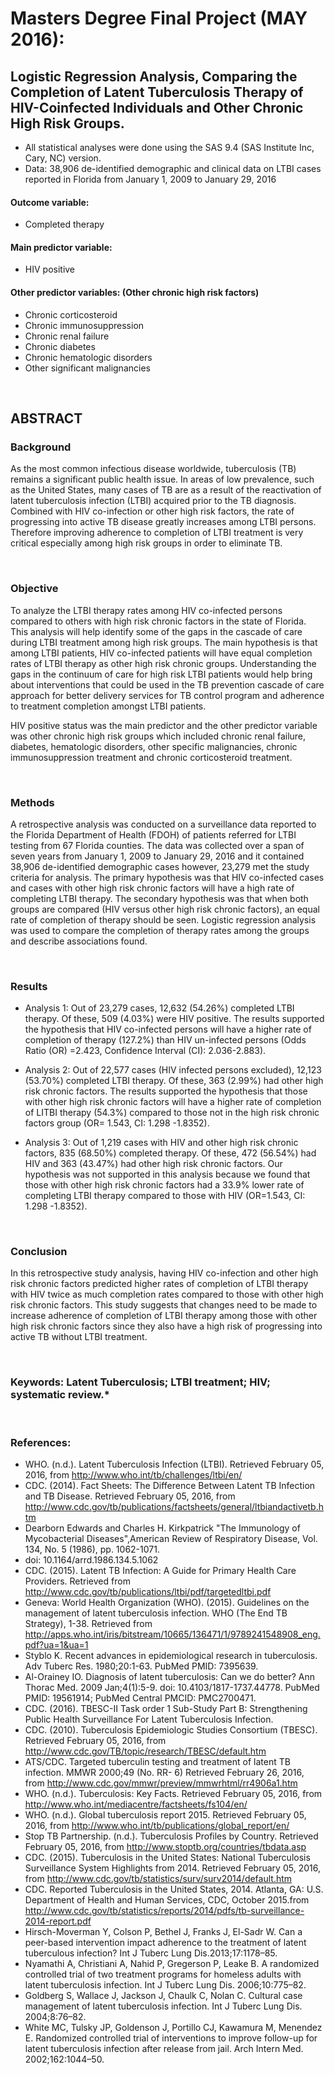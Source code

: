 # Masters Degree Final Project (MAY 2016): 
## Logistic Regression Analysis, Comparing the Completion of Latent Tuberculosis Therapy of HIV-Coinfected Individuals and Other Chronic High Risk Groups.

- All statistical analyses were done using the SAS 9.4 (SAS Institute Inc, Cary, NC) version.
- Data: 38,906 de-identified demographic and clinical data on LTBI cases reported in Florida from January 1, 2009 to January 29, 2016 

#### Outcome variable: 
- Completed therapy 
#### Main predictor variable:
- HIV positive
#### Other predictor variables: (Other chronic high risk factors)
- Chronic corticosteroid
- Chronic immunosuppression
- Chronic renal failure
- Chronic diabetes
- Chronic hematologic disorders
- Other significant malignancies
<p>&nbsp;</p>

## ABSTRACT
<div class="alert alert-block alert-info" style="margin-top: 20px">

### **Background**
As the most common infectious disease worldwide, tuberculosis (TB) remains a significant public health issue. In areas of low prevalence, such as the United States, many cases of TB are as a result of the reactivation of latent tuberculosis infection (LTBI) acquired prior to the TB diagnosis. Combined with HIV co-infection or other high risk factors, the rate of progressing into active TB disease greatly increases among LTBI persons. Therefore improving adherence to completion of LTBI treatment is very critical especially among high risk groups in order to eliminate TB.
<p>&nbsp;</p>

### **Objective**
To analyze the LTBI therapy rates among HIV co-infected persons compared to others with high risk chronic factors in the state of Florida. This analysis will help identify some of the gaps in the cascade of care during LTBI treatment among high risk groups. The main hypothesis is that among LTBI patients, HIV co-infected patients will have equal completion rates of LTBI therapy as other high risk chronic groups. Understanding the gaps in the continuum of care for high risk LTBI patients would help bring about interventions that could be used in the TB prevention cascade of care approach for better delivery services for TB control program and adherence to treatment completion amongst LTBI patients.

</p> HIV positive status was the main predictor and the other predictor variable was other chronic high risk groups which included chronic renal failure, diabetes, hematologic disorders, other specific malignancies, chronic immunosuppression treatment and chronic corticosteroid treatment.
<p>&nbsp;</p>

### **Methods**
A retrospective analysis was conducted on a surveillance data reported to the Florida Department of Health (FDOH) of patients referred for LTBI testing from 67 Florida counties. The data was collected over a span of seven years from January 1, 2009 to January 29, 2016 and it contained 38,906 de-identified demographic cases however, 23,279 met the study criteria for analysis. The primary hypothesis was that HIV co-infected cases and cases with other high risk chronic factors will have a high rate of completing LTBI therapy. The secondary hypothesis was that when both groups are compared (HIV versus other high risk chronic factors), an equal rate of completion of therapy should be seen. Logistic regression analysis was used to compare the completion of therapy rates among the groups and describe associations found.
<p>&nbsp;</p>

### **Results**
* Analysis 1:
Out of 23,279 cases, 12,632 (54.26%) completed LTBI therapy. Of these, 509 (4.03%) were HIV positive. The results supported the hypothesis that HIV co-infected persons will have a higher rate of completion of therapy (127.2%) than HIV un-infected persons (Odds Ratio (OR) =2.423, Confidence Interval (CI): 2.036-2.883).


* Analysis 2:
Out of 22,577 cases (HIV infected persons excluded), 12,123 (53.70%) completed LTBI therapy. Of these, 363 (2.99%) had other high risk chronic factors. The results supported the hypothesis that those with other high risk chronic factors will have a higher rate of completion of LITBI therapy (54.3%) compared to those not in the high risk chronic factors group (OR= 1.543, CI: 1.298 -1.8352).


* Analysis 3:
Out of 1,219 cases with HIV and other high risk chronic factors, 835 (68.50%) completed therapy. Of these, 472 (56.54%) had HIV and 363 (43.47%) had other high risk chronic factors. Our hypothesis was not supported in this analysis because we found that those with other high risk chronic factors had a 33.9% lower rate of completing LTBI therapy compared to those with HIV (OR=1.543, CI: 1.298 -1.8352).
<p>&nbsp;</p>

### **Conclusion**
In this retrospective study analysis, having HIV co-infection and other high risk chronic factors predicted higher rates of completion of LTBI therapy with HIV twice as much completion rates compared to those with other high risk chronic factors. This study suggests that changes need to be made to increase adherence of completion of LTBI therapy among those with other high risk chronic factors since they also have a high risk of progressing into active TB without LTBI treatment.
<p>&nbsp;</p>

### **Keywords: Latent Tuberculosis; LTBI treatment; HIV; systematic review.***
<p>&nbsp;</p>

### References:
* WHO. (n.d.). Latent Tuberculosis Infection (LTBI). Retrieved February 05, 2016, from http://www.who.int/tb/challenges/ltbi/en/ 
*	CDC. (2014). Fact Sheets: The Difference Between Latent TB Infection and TB Disease. Retrieved February 05, 2016, from http://www.cdc.gov/tb/publications/factsheets/general/ltbiandactivetb.htm 
*	Dearborn Edwards and Charles H. Kirkpatrick "The Immunology of Mycobacterial Diseases",American Review of Respiratory Disease, Vol. 134, No. 5 (1986), pp. 1062-1071.
*	doi: 10.1164/arrd.1986.134.5.1062
*	CDC. (2015). Latent TB Infection: A Guide for Primary Health Care Providers. Retrieved from http://www.cdc.gov/tb/publications/ltbi/pdf/targetedltbi.pdf 
*	Geneva: World Health Organization (WHO). (2015). Guidelines on the management of latent tuberculosis infection. WHO (The End TB Strategy), 1-38. Retrieved from http://apps.who.int/iris/bitstream/10665/136471/1/9789241548908_eng.pdf?ua=1&ua=1
*	Styblo K. Recent advances in epidemiological research in tuberculosis. Adv Tuberc Res. 1980;20:1-63. PubMed PMID: 7395639.
*	Al-Orainey IO. Diagnosis of latent tuberculosis: Can we do better? Ann Thorac Med. 2009 Jan;4(1):5-9. doi: 10.4103/1817-1737.44778. PubMed PMID: 19561914; PubMed Central PMCID: PMC2700471.
*	CDC. (2016). TBESC-II Task order 1 Sub-Study Part B: Strengthening Public Health Surveillance For Latent Tuberculosis Infection.
*	CDC. (2010). Tuberculosis Epidemiologic Studies Consortium (TBESC). Retrieved February 05, 2016, from http://www.cdc.gov/TB/topic/research/TBESC/default.htm 
*	ATS/CDC. Targeted tuberculin testing and treatment of latent TB infection. MMWR 2000;49 (No. RR- 6) Retrieved February 26, 2016, from http://www.cdc.gov/mmwr/preview/mmwrhtml/rr4906a1.htm 
*	WHO. (n.d.). Tuberculosis: Key Facts. Retrieved February 05, 2016, from http://www.who.int/mediacentre/factsheets/fs104/en/ 
*	WHO. (n.d.). Global tuberculosis report 2015. Retrieved February 05, 2016, from http://www.who.int/tb/publications/global_report/en/ 
*	Stop TB Partnership. (n.d.). Tuberculosis Profiles by Country. Retrieved February 05, 2016, from http://www.stoptb.org/countries/tbdata.asp 
*	CDC. (2015). Tuberculosis in the United States: National Tuberculosis Surveillance System Highlights from 2014. Retrieved February 05, 2016, from http://www.cdc.gov/tb/statistics/surv/surv2014/default.htm 
*	CDC. Reported Tuberculosis in the United States, 2014. Atlanta, GA: U.S. Department of Health and Human Services, CDC, October 2015.from http://www.cdc.gov/tb/statistics/reports/2014/pdfs/tb-surveillance-2014-report.pdf
*	Hirsch-Moverman Y, Colson P, Bethel J, Franks J, El-Sadr W. Can a peer-based intervention impact adherence to the treatment of latent tuberculous infection? Int J Tuberc Lung Dis.2013;17:1178–85.
*	Nyamathi A, Christiani A, Nahid P, Gregerson P, Leake B. A randomized controlled trial of two treatment programs for homeless adults with latent tuberculosis infection. Int J Tuberc Lung Dis. 2006;10:775–82. 
*	Goldberg S, Wallace J, Jackson J, Chaulk C, Nolan C. Cultural case management of latent tuberculosis infection. Int J Tuberc Lung Dis. 2004;8:76–82.
*	White MC, Tulsky JP, Goldenson J, Portillo CJ, Kawamura M, Menendez E. Randomized controlled trial of interventions to improve follow-up for latent tuberculosis infection after release from jail. Arch Intern Med. 2002;162:1044–50.

